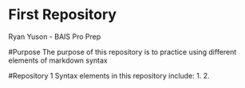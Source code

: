 # First Repository
Ryan Yuson - BAIS Pro Prep

#Purpose
The purpose of this repository is to practice using different elements of markdown syntax

#Repository 1
Syntax elements in this repository include:
1.
2.
